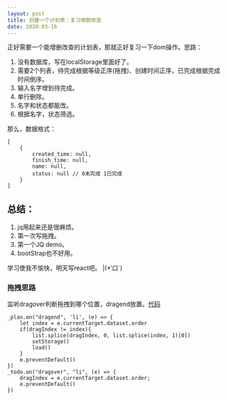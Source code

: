 ```yaml
---
layout: post
title: 创建一个计划表：复习增删改查
date: 2020-03-16
---
```

正好需要一个能增删改查的计划表，那就正好复习一下dom操作。思路：
1. 没有数据库，写在localStorage里面好了。
2. 需要2个列表，待完成根据等级正序(拖拽)、创建时间正序，已完成根据完成时间倒序。
3. 输入名字增到待完成。
4. 单行删除。
5. 名字和状态都能改。
6. 根据名字，状态筛选。

那么，数据格式：
```
[
    {
        created_time: null,
        finish_time: null,
        name: null,
        status: null // 0未完成 1已完成
    }
]
```

## 总结：
1. jq用起来还是很麻烦。
2. 第一次写拖拽。
3. 第一个JQ demo。
4. bootStrap也不好用。

学习使我不愉快，明天写react吧。
|(*′口`)
### 拖拽思路
监听dragover判断拖拽到哪个位置，dragend放置。[代码]({{site.url}}/plan/index.html)
```
_plan.on("dragend", 'li', (e) => {
    let index = e.currentTarget.dataset.order
    if(dragIndex != index){
        list.splice(dragIndex, 0, list.splice(index, 1)[0])
        setStorage()
        load()
    }
    e.preventDefault()
})
_todo.on("dragover", "li", (e) => {
    dragIndex = e.currentTarget.dataset.order;
    e.preventDefault()
})
```
